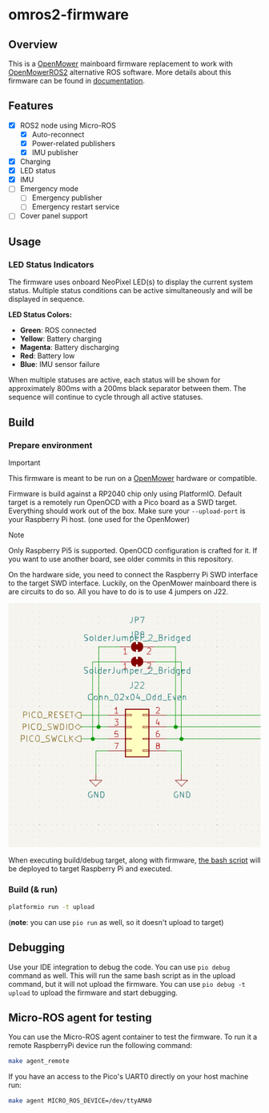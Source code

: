 # omros2-firmware

## Overview

This is a [OpenMower](https://github.com/ClemensElflein/OpenMower) mainboard firmware replacement to work with [OpenMowerROS2](https://jkaflik.github.io/OpenMowerROS2/) alternative ROS software.
More details about this firmware can be found in [documentation](https://jkaflik.github.io/OpenMowerROS2/omros2-firmware.html).

## Features

- [x] ROS2 node using Micro-ROS
  - [x] Auto-reconnect
  - [x] Power-related publishers
  - [x] IMU publisher
- [x] Charging
- [x] LED status
- [x] IMU
- [ ] Emergency mode
  - [ ] Emergency publisher
  - [ ] Emergency restart service
- [ ] Cover panel support

## Usage

### LED Status Indicators

The firmware uses onboard NeoPixel LED(s) to display the current system status. Multiple status conditions can be active simultaneously and will be displayed in sequence.

**LED Status Colors:**
- **Green**: ROS connected
- **Yellow**: Battery charging
- **Magenta**: Battery discharging
- **Red**: Battery low
- **Blue**: IMU sensor failure

When multiple statuses are active, each status will be shown for approximately 800ms with a 200ms black separator between them. The sequence will continue to cycle through all active statuses.

## Build

### Prepare environment

> [!IMPORTANT]
> This firmware is meant to be run on a [OpenMower](https://github.com/ClemensElflein/OpenMower) hardware or compatible.

Firmware is build against a RP2040 chip only using PlatformIO.
Default target is a remotely run OpenOCD with a Pico board as a SWD target.
Everything should work out of the box. Make sure your `--upload-port` is your Raspberry Pi host. (one used for the OpenMower)

> [!NOTE]
> Only Raspberry Pi5 is supported. OpenOCD configuration is crafted for it. If you want to use another board, see older commits in this repository.

On the hardware side, you need to connect the Raspberry Pi SWD interface to the target SWD interface. Luckily, on the OpenMower mainboard there is are circuits to do so. All you have to do is to use 4 jumpers on J22.

![J22](docs/openmower_j22_swd.png)

When executing build/debug target, along with firmware, [the bash script](utils/remote-openocd.sh) will be deployed to target Raspberry Pi and executed.

### Build (& run)

```bash
platformio run -t upload
```
(**note**: you can use `pio run` as well, so it doesn't upload to target)

## Debugging

Use your IDE integration to debug the code. You can use `pio debug` command as well.
This will run the same bash script as in the upload command, but it will not upload the firmware. You can use `pio debug -t upload` to upload the firmware and start debugging.

## Micro-ROS agent for testing

You can use the Micro-ROS agent container to test the firmware. To run it a remote RaspberryPi device run the following command: 

```bash
make agent_remote
```

If you have an access to the Pico's UART0 directly on your host machine run:

```bash
make agent MICRO_ROS_DEVICE=/dev/ttyAMA0
```
